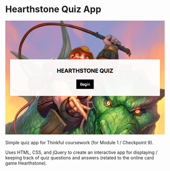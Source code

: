 # Hearthstone Quiz App

![Hearthstone Quiz App](/images/quiz-app-screenshot.png?raw=true)

Simple quiz app for Thinkful coursework (for Module 1 / Checkpoint 9).

Uses HTML, CSS, and jQuery to create an interactive app for displaying / keeping track of quiz questions and answers (related to the online card game Hearthstone).
